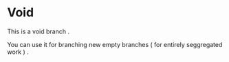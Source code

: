 # Void

This is a void branch .

You can use it for branching new empty branches ( for entirely seggregated work ) .
 